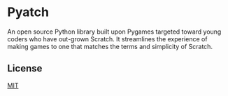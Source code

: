 
# Pyatch

An open source Python library built upon Pygames targeted toward young coders who have out-grown Scratch. It streamlines the experience of making games to one that matches the terms and simplicity of Scratch.

## License

[MIT](https://choosealicense.com/licenses/mit/)

